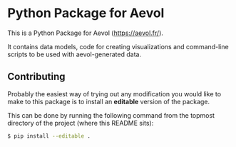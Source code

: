 Python Package for Aevol
========================

This is a Python Package for Aevol (https://aevol.fr/).

It contains data models, code for creating visualizations and command-line scripts to be used with aevol-generated data.


Contributing
------------

Probably the easiest way of trying out any modification you would like to make to this package is to install an **editable** version of the package.

This can be done by running the following command from the topmost directory of the project (where this README sits):

```sh
$ pip install --editable .
```
